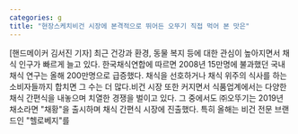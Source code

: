 ```yaml
---
categories: g
title: "현장스케치비건 시장에 본격적으로 뛰어든 오뚜기 직접 먹어 본 맛은"
---
```

[핸드메이커 김서진 기자] 최근 건강과 환경, 동물 복지 등에 대한 관심이 높아지면서 채식 인구가 빠르게 늘고 있다. 한국채식연합에 따르면 2008년 15만명에 불과했던 국내 채식 연구는 올해 200만명으로 급증했다. 채식을 선호하거나 채식 위주의 식사를 하는 소비자들까지 합치면 그 수는 더 많다.비건 시장 또한 커지면서 식품업계에서는 다양한 채식 간편식을 내놓으며 치열한 경쟁을 벌이고 있다. 그 중에서도 ㈜오뚜기는 2019년 채소라면 "채황"을 출시하며 채식 간편식 시장에 진출했다. 특히 올해는 비건 전문 브랜드인 "헬로베지"를